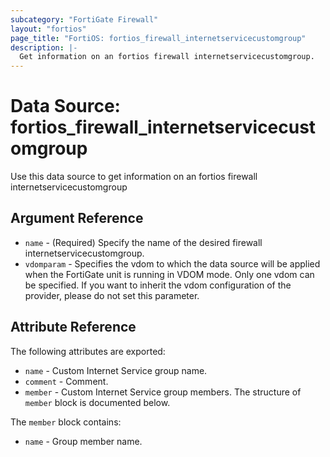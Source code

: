 ```yaml
---
subcategory: "FortiGate Firewall"
layout: "fortios"
page_title: "FortiOS: fortios_firewall_internetservicecustomgroup"
description: |-
  Get information on an fortios firewall internetservicecustomgroup.
---
```


# Data Source: fortios_firewall_internetservicecustomgroup
Use this data source to get information on an fortios firewall internetservicecustomgroup

## Argument Reference

* `name` - (Required) Specify the name of the desired firewall internetservicecustomgroup.
* `vdomparam` - Specifies the vdom to which the data source will be applied when the FortiGate unit is running in VDOM mode. Only one vdom can be specified. If you want to inherit the vdom configuration of the provider, please do not set this parameter.


## Attribute Reference

The following attributes are exported:

* `name` - Custom Internet Service group name.
* `comment` - Comment.
* `member` - Custom Internet Service group members. The structure of `member` block is documented below.

The `member` block contains:

* `name` - Group member name.

